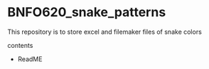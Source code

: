 # BNFO620_snake_patterns
This repository is to store excel and filemaker files of snake colors

contents
- ReadME
